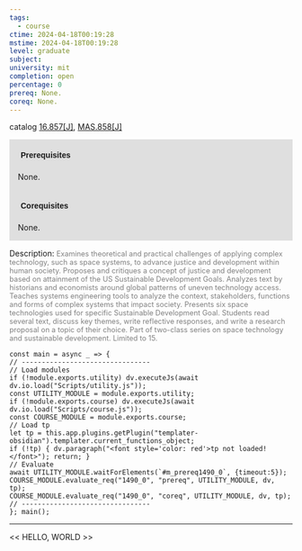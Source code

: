 ```yaml
---
tags:
  - course
ctime: 2024-04-18T00:19:28
mstime: 2024-04-18T00:19:28
level: graduate
subject: 
university: mit
completion: open
percentage: 0
prereq: None.
coreq: None.
---
```


catalog [16.857[J]](http://student.mit.edu/catalog/m16b.html#16.857), [MAS.858[J]](http://student.mit.edu/catalog/mMASa.html#MAS.858)

<span style="display: block; padding: 15px; background-color: rgb(100, 100, 100, 0.2);"><font id="m_prereq1490_0" style="display: block; font-family: Arial, sans-serif; font-weight: bold; padding: 5px">Prerequisites</font><br><span id="prereq1490_0">None.</span></span>
<span style="display: block; padding: 15px; background-color: rgb(100, 100, 100, 0.2);"><font id="m_coreq1490_0" style="display: block; font-family: Arial, sans-serif; font-weight: bold; padding: 5px">Corequisites</font><br><span id="coreq1490_0">None.</span></span>

<font style="">Description:</font>
<font style="color: grey; font-size: 0.8rem;">Examines theoretical and practical challenges of applying complex technology, such as space systems, to advance justice and development within human society. Proposes and critiques a concept of justice and development based on attainment of the US Sustainable Development Goals. Analyzes text by historians and economists around global patterns of uneven technology access. Teaches systems engineering tools to analyze the context, stakeholders, functions and forms of complex systems that impact society. Presents six space technologies used for specific Sustainable Development Goal. Students read several text, discuss key themes, write reflective responses, and write a research proposal on a topic of their choice. Part of two-class series on space technology and sustainable development. Limited to 15.</font>

```dataviewjs
const main = async _ => {
// --------------------------------
// Load modules
if (!module.exports.utility) dv.executeJs(await dv.io.load("Scripts/utility.js"));
const UTILITY_MODULE = module.exports.utility;
if (!module.exports.course) dv.executeJs(await dv.io.load("Scripts/course.js"));
const COURSE_MODULE = module.exports.course;
// Load tp
let tp = this.app.plugins.getPlugin("templater-obsidian").templater.current_functions_object;
if (!tp) { dv.paragraph("<font style='color: red'>tp not loaded!</font>"); return; }
// Evaluate
await UTILITY_MODULE.waitForElements(`#m_prereq1490_0`, {timeout:5});
COURSE_MODULE.evaluate_req("1490_0", "prereq", UTILITY_MODULE, dv, tp);
COURSE_MODULE.evaluate_req("1490_0", "coreq", UTILITY_MODULE, dv, tp);
// --------------------------------
}; main();
```

---

<< HELLO, WORLD >>
